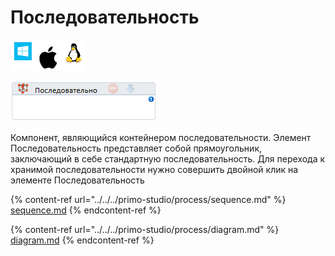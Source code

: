 # Последовательность

![](<../../../.gitbook/assets/image (100) (1) (1) (1) (1) (1) (1) (10) (242).png>)

![](<../../../.gitbook/assets/image (278).png>)

Компонент, являющийся контейнером последовательности. Элемент Последовательность представляет собой прямоугольник, заключающий в себе стандартную последовательность. Для перехода к хранимой последовательности нужно совершить двойной клик на элементе Последовательность

{% content-ref url="../../../primo-studio/process/sequence.md" %}
[sequence.md](../../../primo-studio/process/sequence.md)
{% endcontent-ref %}

{% content-ref url="../../../primo-studio/process/diagram.md" %}
[diagram.md](../../../primo-studio/process/diagram.md)
{% endcontent-ref %}
